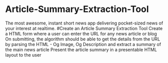 # Article-Summary-Extraction-Tool
The most awesome, instant short news app delivering pocket-sized news of your interest at realtime. 
#Create an Article Summary Extraction Tool
Create a HTML form where a user can enter the URL for any news article or blog
On submitting, the algorithm should be able to get the details from the URL by parsing the HTML - Og Image, Og Description and extract a summary of the main news article 
Present the article summary in a presentable HTML layout to the user 
